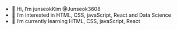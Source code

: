 - 👋 Hi, I’m junseokKim @Junseok3608
- 👀 I’m interested in HTML, CSS, javaScript, React and Data Science
- 🌱 I’m currently learning HTML, CSS, javaScript, React

<!---
Junseok3608/Junseok3608 is a ✨ special ✨ repository because its `README.md` (this file) appears on your GitHub profile.
You can click the Preview link to take a look at your changes.
--->
